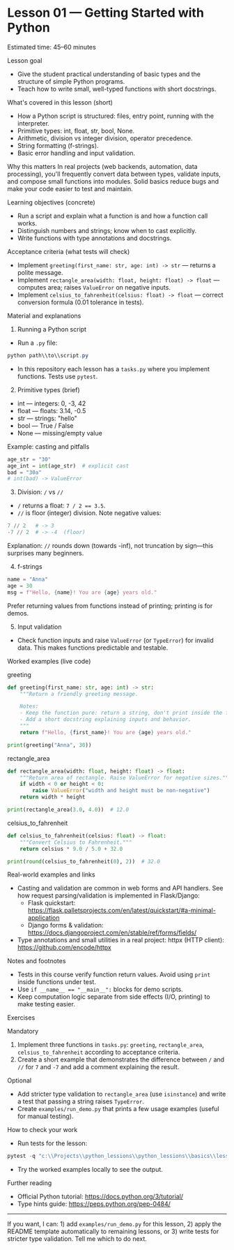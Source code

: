 # Lesson 01 — Getting Started with Python

Estimated time: 45–60 minutes

Lesson goal
- Give the student practical understanding of basic types and the structure of simple Python programs.
- Teach how to write small, well-typed functions with short docstrings.

What's covered in this lesson (short)
- How a Python script is structured: files, entry point, running with the interpreter.
- Primitive types: int, float, str, bool, None.
- Arithmetic, division vs integer division, operator precedence.
- String formatting (f-strings).
- Basic error handling and input validation.

Why this matters
In real projects (web backends, automation, data processing), you'll frequently convert data between types, validate inputs, and compose small functions into modules. Solid basics reduce bugs and make your code easier to test and maintain.

Learning objectives (concrete)
- Run a script and explain what a function is and how a function call works.
- Distinguish numbers and strings; know when to cast explicitly.
- Write functions with type annotations and docstrings.

Acceptance criteria (what tests will check)
- Implement `greeting(first_name: str, age: int) -> str` — returns a polite message.
- Implement `rectangle_area(width: float, height: float) -> float` — computes area; raises `ValueError` on negative inputs.
- Implement `celsius_to_fahrenheit(celsius: float) -> float` — correct conversion formula (0.01 tolerance in tests).

Material and explanations

1) Running a Python script
- Run a `.py` file:

```powershell
python path\\to\\script.py
```

- In this repository each lesson has a `tasks.py` where you implement functions. Tests use `pytest`.

2) Primitive types (brief)
- int — integers: 0, -3, 42
- float — floats: 3.14, -0.5
- str — strings: "hello"
- bool — True / False
- None — missing/empty value

Example: casting and pitfalls

```py
age_str = "30"
age_int = int(age_str)  # explicit cast
bad = "30a"
# int(bad) -> ValueError
```

3) Division: `/` vs `//`
- `/` returns a float: `7 / 2 == 3.5`.
- `//` is floor (integer) division. Note negative values:

```py
7 // 2   # -> 3
-7 // 2  # -> -4  (floor)
```

Explanation: `//` rounds down (towards -inf), not truncation by sign—this surprises many beginners.

4) f-strings

```py
name = "Anna"
age = 30
msg = f"Hello, {name}! You are {age} years old."
```

Prefer returning values from functions instead of printing; printing is for demos.

5) Input validation
- Check function inputs and raise `ValueError` (or `TypeError`) for invalid data. This makes functions predictable and testable.

Worked examples (live code)

greeting

```py
def greeting(first_name: str, age: int) -> str:
    """Return a friendly greeting message.

    Notes:
    - Keep the function pure: return a string, don't print inside the function.
    - Add a short docstring explaining inputs and behavior.
    """
    return f"Hello, {first_name}! You are {age} years old."

print(greeting("Anna", 30))
```

rectangle_area

```py
def rectangle_area(width: float, height: float) -> float:
    """Return area of rectangle. Raise ValueError for negative sizes."""
    if width < 0 or height < 0:
        raise ValueError("width and height must be non-negative")
    return width * height

print(rectangle_area(3.0, 4.0))  # 12.0
```

celsius_to_fahrenheit

```py
def celsius_to_fahrenheit(celsius: float) -> float:
    """Convert Celsius to Fahrenheit."""
    return celsius * 9.0 / 5.0 + 32.0

print(round(celsius_to_fahrenheit(0), 2))  # 32.0
```

Real-world examples and links
- Casting and validation are common in web forms and API handlers. See how request parsing/validation is implemented in Flask/Django:
  - Flask quickstart: https://flask.palletsprojects.com/en/latest/quickstart/#a-minimal-application
  - Django forms & validation: https://docs.djangoproject.com/en/stable/ref/forms/fields/
- Type annotations and small utilities in a real project: httpx (HTTP client): https://github.com/encode/httpx

Notes and footnotes
- Tests in this course verify function return values. Avoid using `print` inside functions under test.
- Use `if __name__ == "__main__":` blocks for demo scripts.
- Keep computation logic separate from side effects (I/O, printing) to make testing easier.

Exercises

Mandatory
1) Implement three functions in `tasks.py`: `greeting`, `rectangle_area`, `celsius_to_fahrenheit` according to acceptance criteria.
2) Create a short example that demonstrates the difference between `/` and `//` for `7` and `-7` and add a comment explaining the result.

Optional
- Add stricter type validation to `rectangle_area` (use `isinstance`) and write a test that passing a string raises `TypeError`.
- Create `examples/run_demo.py` that prints a few usage examples (useful for manual testing).

How to check your work
- Run tests for the lesson:

```powershell
pytest -q "c:\\Projects\\python_lessions\\python_lessions\\basics\\lesson_01"
```

- Try the worked examples locally to see the output.

Further reading
- Official Python tutorial: https://docs.python.org/3/tutorial/
- Type hints guide: https://peps.python.org/pep-0484/

---

If you want, I can: 1) add `examples/run_demo.py` for this lesson, 2) apply the README template automatically to remaining lessons, or 3) write tests for stricter type validation. Tell me which to do next.
